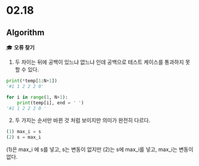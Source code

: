 # 02.18

## Algorithm



:mortar_board: **오류 찾기**

1. 두 차이는 뒤에 공백이 있느냐 없느냐 인데 공백으로 테스트 케이스를 통과하지 못할 수 있다.

```python
print(*temp[1:N+1])
'#1 1 2 2 2 0'

for i in range(1, N+1):
    print(temp[i], end = ' ')
'#1 1 2 2 2 0 '
```



2.  두 가지는 순서만 바뀐 것 처럼 보이지만 의미가 완전히 다르다. 

```python
(1) max_i = s
(2) s = max_i
```

 (1)은 max_i 에 s를 넣고, s는 변동이 없지만 (2)는 s에 max_i를 넣고, max_i는 변동이 없다. 



